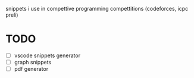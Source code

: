 snippets i use in compettive programming compettitions (codeforces, icpc preli)

# TODO
- [ ] vscode snippets generator
- [ ] graph snippets
- [ ] pdf generator